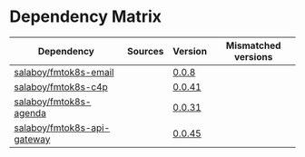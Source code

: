 # Dependency Matrix

Dependency | Sources | Version | Mismatched versions
---------- | ------- | ------- | -------------------
[salaboy/fmtok8s-email](https://github.com/salaboy/fmtok8s-email) |  | [0.0.8](https://github.com/salaboy/fmtok8s-email/releases/tag/v0.0.8) | 
[salaboy/fmtok8s-c4p](https://github.com/salaboy/fmtok8s-c4p) |  | [0.0.41](https://github.com/salaboy/fmtok8s-c4p/releases/tag/v0.0.41) | 
[salaboy/fmtok8s-agenda](https://github.com/salaboy/fmtok8s-agenda) |  | [0.0.31](https://github.com/salaboy/fmtok8s-agenda/releases/tag/v0.0.31) | 
[salaboy/fmtok8s-api-gateway](https://github.com/salaboy/fmtok8s-api-gateway) |  | [0.0.45](https://github.com/salaboy/fmtok8s-api-gateway/releases/tag/v0.0.45) | 
